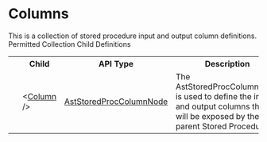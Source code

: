 # Columns

<div class="LanguageSummary"><div class ="SummaryItem">This is a collection of stored procedure input and output column definitions.</div></div><div class="SchemaBindingGroup"><div class="SchemaBindingGroupHeader">Permitted Collection Child Definitions</div><table id="SchemaBindingList" class="SchemaBindingList"><tbody><tr><th class="SchemaBindingIconColumnHeader">&nbsp;</th><th class="SchemaBindingNameColumnHeader">Child</th><th class="SchemaBindingTypeColumnHeader">API Type</th><th class="SchemaBindingSummaryColumnHeader">Description</th></tr><tr class="cd0"><td class="SchemaBindingIcon"><div class="NotRequired" /></td><td class="SchemaBindingName"><span class="punc">&lt;</span><a href=../api-reference/Varigence.Languages.Biml.Task.AstStoredProcColumnNode.html">Column</a><span class="punc"> /&gt;</span></td><td class="SchemaBindingType"><a href="Varigence.Languages.Biml.Task.AstStoredProcColumnNode.html">AstStoredProcColumnNode</a></td><td class="SchemaBindingSummary">The AstStoredProcColumnNode is used to define the input and output columns that will be exposed by the parent Stored Procedure.</td></tr></tbody></table></div>